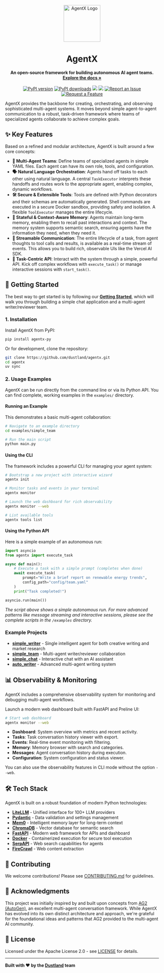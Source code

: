 <div align="center">
  <img src="https://dustland.github.io/agentx/logo.png" alt="AgentX Logo" width="120">
  <h1 align="center">AgentX</h1>
</div>

<p align="center">
  <b>An open-source framework for building autonomous AI agent teams.</b>
  <br />
  <a href="https://dustland.github.io/agentx"><strong>Explore the docs »</strong></a>
  <br />
  <br />
  <a href="https://pypi.org/project/agentx-py/"><img src="https://img.shields.io/pypi/v/agentx-py.svg" alt="PyPI version" /></a>
  <a href="https://pypi.org/project/agentx-py/"><img src="https://img.shields.io/pypi/dm/agentx-py.svg" alt="PyPI downloads" /></a>
  <a href="https://www.python.org/downloads/"><img src="https://img.shields.io/badge/python-3.11+-blue.svg" /></a>
  <a href="https://opensource.org/licenses/Apache-2.0"><img src="https://img.shields.io/badge/License-Apache%202.0-blue.svg"/></a>
  <a href="https://github.com/dustland/agentx/issues/new?assignees=&labels=bug&template=bug_report.md&title="><img src="https://img.shields.io/badge/Report%20an%20Issue-d73a4a?style=flat-square" alt="Report an Issue"/></a>
  <a href="https://github.com/dustland/agentx/issues/new?assignees=&labels=enhancement&template=feature_request.md&title="><img src="https://img.shields.io/badge/Request%20a%20Feature-0366d6?style=flat-square" alt="Request a Feature"/></a>
</p>

AgentX provides the backbone for creating, orchestrating, and observing sophisticated multi-agent systems. It moves beyond simple agent-to-agent communication to a robust, task-driven framework where teams of specialized agents collaborate to achieve complex goals.

## ✨ Key Features

Based on a refined and modular architecture, AgentX is built around a few core concepts:

- **🤖 Multi-Agent Teams**: Define teams of specialized agents in simple YAML files. Each agent can have its own role, tools, and configuration.
- **🗣️ Natural Language Orchestration**: Agents hand off tasks to each other using natural language. A central `TaskExecutor` interprets these handoffs and routes work to the appropriate agent, enabling complex, dynamic workflows.
- **🛠️ Secure & Extensible Tools**: Tools are defined with Python decorators and their schemas are automatically generated. Shell commands are executed in a secure Docker sandbox, providing safety and isolation. A flexible `ToolExecutor` manages the entire lifecycle.
- **🧠 Stateful & Context-Aware Memory**: Agents maintain long-term memory, enabling them to recall past interactions and context. The memory system supports semantic search, ensuring agents have the information they need, when they need it.
- **📡 Streamable Communication**: The entire lifecycle of a task, from agent thoughts to tool calls and results, is available as a real-time stream of events. This allows you to build rich, observable UIs like the Vercel AI SDK.
- **🎯 Task-Centric API**: Interact with the system through a simple, powerful API. Kick off complex workflows with `execute_task()` or manage interactive sessions with `start_task()`.

## 🚀 Getting Started

The best way to get started is by following our **[Getting Started](https://dustland.github.io/agentx/docs/getting-started/)**, which will walk you through building a simple chat application and a multi-agent writer/reviewer team.

### 1. Installation

Install AgentX from PyPI:

```sh
pip install agentx-py
```

Or for development, clone the repository:

```sh
git clone https://github.com/dustland/agentx.git
cd agentx
uv sync
```

### 2. Usage Examples

AgentX can be run directly from the command line or via its Python API. You can find complete, working examples in the `examples/` directory.

#### Running an Example

This demonstrates a basic multi-agent collaboration:

```bash
# Navigate to an example directory
cd examples/simple_team

# Run the main script
python main.py
```

#### Using the CLI

The framework includes a powerful CLI for managing your agent system:

```bash
# Bootstrap a new project with interactive wizard
agentx init

# Monitor tasks and events in your terminal
agentx monitor

# Launch the web dashboard for rich observability
agentx monitor --web

# List available tools
agentx tools list
```

#### Using the Python API

Here is a simple example of an autonomous run:

```python
import asyncio
from agentx import execute_task

async def main():
    # Execute a task with a simple prompt (completes when done)
    await execute_task(
        prompt="Write a brief report on renewable energy trends",
        config_path="config/team.yaml"
    )
    print("Task completed!")

asyncio.run(main())
```

_The script above shows a simple autonomous run. For more advanced patterns like message streaming and interactive sessions, please see the complete scripts in the `/examples` directory._

### Example Projects

- **[simple_writer](examples/simple_writer/)** - Single intelligent agent for both creative writing and market research
- **[simple_team](examples/simple_team/)** - Multi-agent writer/reviewer collaboration
- **[simple_chat](examples/simple_chat/)** - Interactive chat with an AI assistant
- **[auto_writer](examples/auto_writer/)** - Advanced multi-agent writing system

## 📊 Observability & Monitoring

AgentX includes a comprehensive observability system for monitoring and debugging multi-agent workflows.

Launch a modern web dashboard built with FastAPI and Preline UI:

```bash
# Start web dashboard
agentx monitor --web
```

- **Dashboard**: System overview with metrics and recent activity.
- **Tasks**: Task conversation history viewer with export.
- **Events**: Real-time event monitoring with filtering.
- **Memory**: Memory browser with search and categories.
- **Messages**: Agent conversation history during execution.
- **Configuration**: System configuration and status viewer.

You can also use the observability features in CLI mode without the option `--web`.

## 🛠️ Tech Stack

AgentX is built on a robust foundation of modern Python technologies:

- **[LiteLLM](https://github.com/BerriAI/litellm)** - Unified interface for 100+ LLM providers
- **[Pydantic](https://pydantic.dev/)** - Data validation and settings management
- **[Mem0](https://github.com/mem0ai/mem0)** - Intelligent memory layer for long-term context
- **[ChromaDB](https://www.trychroma.com/)** - Vector database for semantic search
- **[FastAPI](https://fastapi.tiangolo.com/)** - Modern web framework for APIs and dashboard
- **[Docker](https://www.docker.com/)** - Containerized execution for secure tool execution
- **[SerpAPI](https://serpapi.com/)** - Web search capabilities for agents
- **[FireCrawl](https://www.firecrawl.dev/)** - Web content extraction

## 🤝 Contributing

We welcome contributions! Please see [CONTRIBUTING.md](CONTRIBUTING.md) for guidelines.

## 🙏 Acknowledgments

This project was initially inspired by and built upon concepts from [AG2 (AutoGen)](https://github.com/ag2ai/ag2), an excellent multi-agent conversation framework. While AgentX has evolved into its own distinct architecture and approach, we're grateful for the foundational ideas and patterns that AG2 provided to the multi-agent AI community.

## 📄 License

Licensed under the Apache License 2.0 - see [LICENSE](LICENSE) for details.

---

**Built with ❤️ by the [Dustland](https://github.com/dustland) team**
